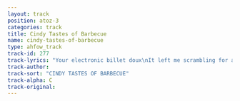```yaml
---
layout: track
position: atoz-3
categories: track
title: Cindy Tastes of Barbecue
name: cindy-tastes-of-barbecue
type: ahfow_track
track-id: 277
track-lyrics: "Your electronic billet doux\nIt left me scrambling for a clue\nNorth of North Dakota\nEast of Easter Egg\nI made a promise to the hills\n \nYour purple mouth says snicker smack\nI'm turning round I'm turning back\nCindy tastes of barbecue\nCindy tastes like cream\nI made a promise to the hills"
track-author: 
track-sort: "CINDY TASTES OF BARBECUE"
track-alpha: C
track-original: 
---
```

